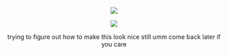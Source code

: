 <div align="center">

![](https://i.pinimg.com/736x/f4/c2/ca/f4c2ca28714d94552b1d78d8fbe95460.jpg)

![](https://komarev.com/ghpvc/?username=bitethebullett&color=000100&label=VIEWS&abbreviated=true) 

<p>trying to figure out how to make this look nice still umm come back later if you care</p>
</div>
